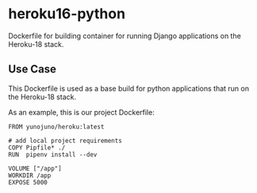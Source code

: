 # heroku16-python

Dockerfile for building container for running Django applications on the
Heroku-18 stack.

## Use Case

This Dockerfile is used as a base build for python applications that run
on the Heroku-18 stack.

As an example, this is our project Dockerfile:

```
FROM yunojuno/heroku:latest

# add local project requirements
COPY Pipfile* ./
RUN  pipenv install --dev

VOLUME ["/app"]
WORKDIR /app
EXPOSE 5000

```
